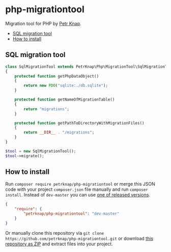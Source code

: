 # php-migrationtool

Migration tool for PHP by [Petr Knap].

* [SQL migration tool](#sql-migrations)
* [How to install](#how-to-install)


## SQL migration tool

```php
class SqlMigrationTool extends PetrKnap\Php\MigrationTool\SqlMigrationTool
{
    protected function getPhpDataObject()
    {
        return new PDO("sqlite:./db.sqlite");
    }

    protected function getNameOfMigrationTable()
    {
        return "migrations";
    }

    protected function getPathToDirectoryWithMigrationFiles()
    {
        return __DIR__ . "/migrations";
    }
}

$tool = new SqlMigrationTool();
$tool->migrate();
```


## How to install

Run `composer require petrknap/php-migrationtool` or merge this JSON code with your project `composer.json` file manually and run `composer install`. Instead of `dev-master` you can use [one of released versions].

```json
{
    "require": {
        "petrknap/php-migrationtool": "dev-master"
    }
}
```

Or manually clone this repository via `git clone https://github.com/petrknap/php-migrationtool.git` or download [this repository as ZIP] and extract files into your project.



[Petr Knap]:http://petrknap.cz/
[one of released versions]:https://github.com/petrknap/php-migrationtool/releases
[this repository as ZIP]:https://github.com/petrknap/php-migrationtool/archive/master.zip

